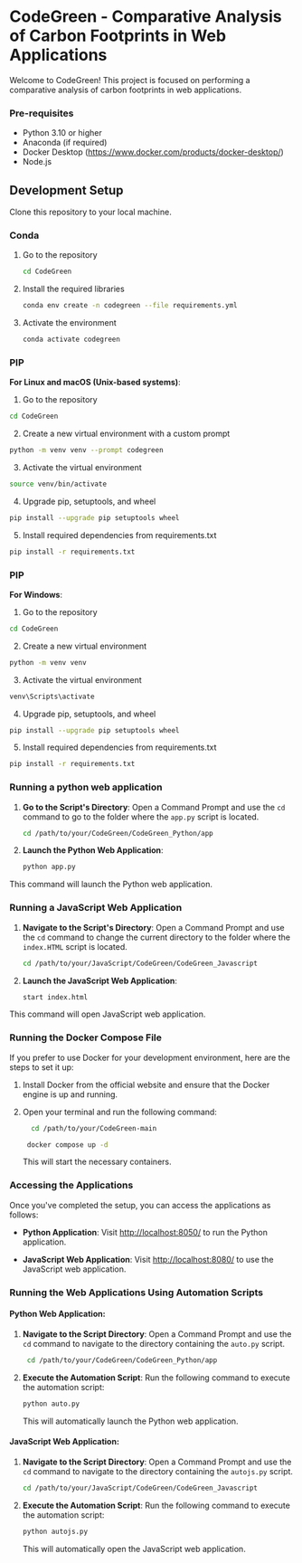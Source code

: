 # CodeGreen - Comparative Analysis of Carbon Footprints in Web Applications

Welcome to CodeGreen! This project is focused on performing a comparative analysis of carbon footprints in web applications.

### Pre-requisites

- Python 3.10 or higher
- Anaconda (if required)
- Docker Desktop (https://www.docker.com/products/docker-desktop/)
- Node.js 
## Development Setup

Clone this repository to your local machine.

### Conda

1. Go to the repository
   ```bash
   cd CodeGreen
   ```

2. Install the required libraries
    ```bash
    conda env create -n codegreen --file requirements.yml
    ```

3. Activate the environment
    ```bash
    conda activate codegreen

    ```
### PIP

**For Linux and macOS (Unix-based systems)**:

1. Go to the repository
```bash
cd CodeGreen
 ```

2. Create a new virtual environment with a custom prompt
```bash
python -m venv venv --prompt codegreen
 ```
3. Activate the virtual environment
```bash
source venv/bin/activate
 ```
4. Upgrade pip, setuptools, and wheel
```bash
pip install --upgrade pip setuptools wheel
 ```
5. Install required dependencies from requirements.txt
```bash
pip install -r requirements.txt
 ```

### PIP

**For Windows**:

1. Go to the repository
```bash
cd CodeGreen
 ```

2. Create a new virtual environment 
```bash
python -m venv venv
 ```

3. Activate the virtual environment
```bash
venv\Scripts\activate
 ```
4. Upgrade pip, setuptools, and wheel
```bash
pip install --upgrade pip setuptools wheel
 ```
5. Install required dependencies from requirements.txt
```bash
pip install -r requirements.txt
 ```

  
### Running a python web application

1. **Go to the Script's Directory**: Open a Command Prompt and use the `cd` command to go to the folder where the `app.py` script is located.

   ```bash
   cd /path/to/your/CodeGreen/CodeGreen_Python/app
   ```

2. **Launch the Python Web Application**:
   ```bash
   python app.py
   ```

This command will launch the Python web application.


### Running a JavaScript Web Application

1. **Navigate to the Script's Directory**: Open a Command Prompt and use the `cd` command to change the current directory to the folder where the `index.HTML` script is located.

   ```bash
   cd /path/to/your/JavaScript/CodeGreen/CodeGreen_Javascript
   ```

2. **Launch the JavaScript Web Application**:
   ```bash
   start index.html
   ```

This command will open JavaScript web application.

### Running the Docker Compose File 

If you prefer to use Docker for your development environment, here are the steps to set it up:

1. Install Docker from the official website and ensure that the Docker engine is up and running.

2. Open your terminal and run the following command:
     ```bash
       cd /path/to/your/CodeGreen-main
     ```
     ```bash
      docker compose up -d
     ```

   This will start the necessary containers.

### Accessing the Applications

Once you've completed the setup, you can access the applications as follows:

- **Python Application**: Visit [http://localhost:8050/](http://localhost:8050/) to run the Python application.

- **JavaScript Web Application**: Visit [http://localhost:8080/](http://localhost:8080/) to use the JavaScript web application.


### Running the Web Applications Using Automation Scripts

#### Python Web Application:

1. **Navigate to the Script Directory**: Open a Command Prompt and use the `cd` command to navigate to the directory containing the `auto.py` script.

   ```bash
    cd /path/to/your/CodeGreen/CodeGreen_Python/app
   ```

2. **Execute the Automation Script**: Run the following command to execute the automation script:

   ```bash
   python auto.py
   ```

   This will automatically launch the Python web application.

#### JavaScript Web Application:

1. **Navigate to the Script Directory**: Open a Command Prompt and use the `cd` command to navigate to the directory containing the `autojs.py` script.

   ```bash
   cd /path/to/your/JavaScript/CodeGreen/CodeGreen_Javascript
   ```

2. **Execute the Automation Script**: Run the following command to execute the automation script:

   ```bash
   python autojs.py
   ```

   This will automatically open the JavaScript web application.


